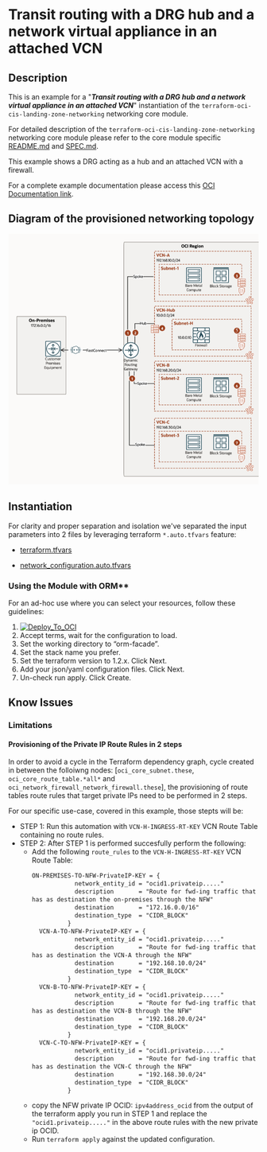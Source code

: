 <!-- BEGIN_TF_DOCS -->
# Transit routing with a DRG hub and a network virtual appliance in an attached VCN 

## Description

This is an example for a "***Transit routing with a DRG hub and a network virtual appliance in an attached VCN***" instantiation of the ```terraform-oci-cis-landing-zone-networking``` networking core module.

For detailed description of the ```terraform-oci-cis-landing-zone-networking``` networking core module please refer to the core module specific [README.md](../../README.md) and [SPEC.md](../../SPEC.md).

This example shows a DRG acting as a hub and an attached VCN with a firewall.

For a complete example documentation please access this [OCI Documentation link](https://docs.public.oneportal.content.oci.oraclecloud.com/en-us/iaas/Content/Network/Tasks/scenario_g.htm#scenario_g__onramp_example).

## Diagram of the provisioned networking topology

![](diagrams/network_transit_detailed_layout_2021.png)

## Instantiation

For clarity and proper separation and isolation we've separated the input parameters into 2 files by leveraging terraform ```*.auto.tfvars``` feature:

- [terraform.tfvars](./terraform.tfvars.template)


- [network_configuration.auto.tfvars](./network_configuration.auto.tfvars)

### Using the Module with ORM**

For an ad-hoc use where you can select your resources, follow these guidelines:
1. [![Deploy_To_OCI](../../images/DeployToOCI.svg)](https://cloud.oracle.com/resourcemanager/stacks/create?zipUrl=https://github.com/oracle-quickstart/terraform-oci-cis-landing-zone-networking/archive/refs/heads/main.zip&zipUrlVariables={"input_config_file_url":"https://raw.githubusercontent.com/oracle-quickstart/terraform-oci-cis-landing-zone-networking/main/examples/TransitRouting-DRGHub-NFW/input-configs-standards-options/network_configuration.yaml"})
2. Accept terms,  wait for the configuration to load. 
3. Set the working directory to “orm-facade”. 
4. Set the stack name you prefer.
5. Set the terraform version to 1.2.x. Click Next. 
6. Add your json/yaml configuration files. Click Next.
8. Un-check run apply. Click Create.

## Know Issues

### Limitations

#### Provisioning of the Private IP Route Rules in 2 steps

In order to avoid a cycle in the Terraform dependency graph, cycle created in between the folloiwng nodes: [```oci_core_subnet.these```, ```oci_core_route_table.*all*``` and ```oci_network_firewall_network_firewall.these```], the provisioning of route tables route rules that target private IPs need to be performed in 2 steps.

For our specific use-case, covered in this example, those stepts will be:

- STEP 1: Run this automation with ```VCN-H-INGRESS-RT-KEY``` VCN Route Table containing no route rules. 
- STEP 2: After STEP 1 is performed succesfully perform the following:
    - Add the following ```route_rules``` to the ```VCN-H-INGRESS-RT-KEY``` VCN Route Table:
      ```
      ON-PREMISES-TO-NFW-PrivateIP-KEY = {
                  network_entity_id = "ocid1.privateip....." 
                  description       = "Route for fwd-ing traffic that has as destination the on-premises through the NFW"
                  destination       = "172.16.0.0/16"
                  destination_type  = "CIDR_BLOCK"
                }
        VCN-A-TO-NFW-PrivateIP-KEY = {
                  network_entity_id = "ocid1.privateip....."
                  description       = "Route for fwd-ing traffic that has as destination the VCN-A through the NFW"
                  destination       = "192.168.10.0/24"
                  destination_type  = "CIDR_BLOCK"
                }
        VCN-B-TO-NFW-PrivateIP-KEY = {
                  network_entity_id = "ocid1.privateip....."
                  description       = "Route for fwd-ing traffic that has as destination the VCN-B through the NFW"
                  destination       = "192.168.20.0/24"
                  destination_type  = "CIDR_BLOCK"
                }
        VCN-C-TO-NFW-PrivateIP-KEY = {
                  network_entity_id = "ocid1.privateip....."
                  description       = "Route for fwd-ing traffic that has as destination the VCN-C through the NFW"
                  destination       = "192.168.30.0/24"
                  destination_type  = "CIDR_BLOCK"
                }
      ```
    - copy the NFW private IP OCID: ```ipv4address_ocid``` from the output of the terraform apply you run in STEP 1 and replace the ```"ocid1.privateip....."``` in the above route rules with the new private ip OCID.
    - Run ```terraform apply``` against the updated configuration.



